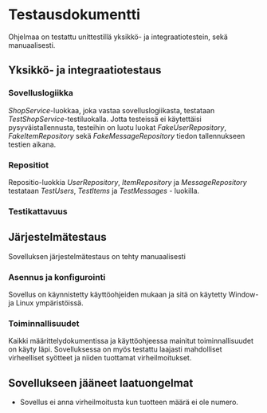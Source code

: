 # Testausdokumentti

Ohjelmaa on testattu unittestillä yksikkö- ja integraatiotestein, sekä manuaalisesti. 

## Yksikkö- ja integraatiotestaus

### Sovelluslogiikka

*ShopService*-luokkaa, joka vastaa sovelluslogiikasta, testataan *TestShopService*-testiluokalla. Jotta testeissä ei käytettäisi pysyväistallennusta, testeihin on luotu luokat *FakeUserRepository*, *FakeItemRepository* sekä *FakeMessageRepository* tiedon tallennukseen testien aikana.

### Repositiot

Repositio-luokkia *UserRepository*, *ItemRepository* ja *MessageRepository* testataan *TestUsers*, *TestItems* ja *TestMessages* - luokilla.

### Testikattavuus



## Järjestelmätestaus

Sovelluksen järjestelmätestaus on tehty manuaalisesti

### Asennus ja konfigurointi

Sovellus on käynnistetty käyttöohjeiden mukaan ja sitä on käytetty Window- ja Linux ympäristöissä.

### Toiminnallisuudet

Kaikki määrittelydokumentissa ja käyttöohjeessa mainitut toiminnallisuudet on käyty läpi. Sovelluksessa on myös testattu laajasti mahdolliset virheelliset syötteet ja niiden tuottamat virheilmoitukset.

## Sovellukseen jääneet laatuongelmat

- Sovellus ei anna virheilmoitusta kun tuotteen määrä ei ole numero.